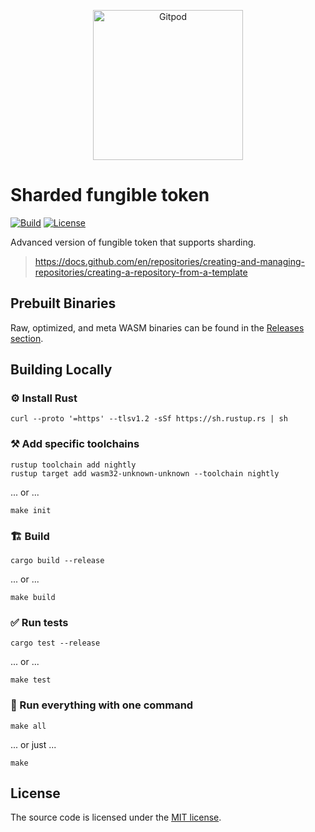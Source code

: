 <p align="center">
  <a href="https://gitpod.io/#https://github.com/gear-dapps/sharded-fungible-token" target="_blank">
    <img src="https://gitpod.io/button/open-in-gitpod.svg" width="240" alt="Gitpod">
  </a>
</p>

# Sharded fungible token

[![Build][build_badge]][build_href]
[![License][lic_badge]][lic_href]

[build_badge]: https://github.com/gear-dapps/sharded-fungible-token/workflows/Build/badge.svg
[build_href]: https://github.com/gear-dapps/sharded-fungible-token/actions/workflows/build.yml

[lic_badge]: https://img.shields.io/badge/License-MIT-success
[lic_href]: https://github.com/gear-dapps/sharded-fungible-token/blob/master/LICENSE

<!-- Description starts here -->

Advanced version of fungible token that supports sharding.

> https://docs.github.com/en/repositories/creating-and-managing-repositories/creating-a-repository-from-a-template

<!-- End of description -->

## Prebuilt Binaries

Raw, optimized, and meta WASM binaries can be found in the [Releases section](https://github.com/gear-dapps/sharded-fungible-token/releases).

## Building Locally

### ⚙️ Install Rust

```shell
curl --proto '=https' --tlsv1.2 -sSf https://sh.rustup.rs | sh
```

### ⚒️ Add specific toolchains

```shell
rustup toolchain add nightly
rustup target add wasm32-unknown-unknown --toolchain nightly
```

... or ...

```shell
make init
```

### 🏗️ Build

```shell
cargo build --release
```

... or ...

```shell
make build
```

### ✅ Run tests

```shell
cargo test --release
```

... or ...

```shell
make test
```

### 🚀 Run everything with one command

```shell
make all
```

... or just ...

```shell
make
```

## License

The source code is licensed under the [MIT license](LICENSE).
